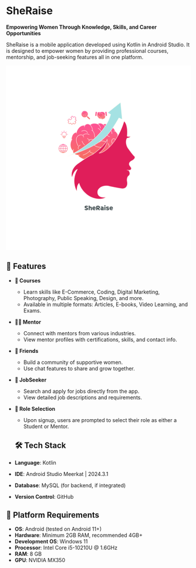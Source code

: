 # SheRaise 
**Empowering Women Through Knowledge, Skills, and Career Opportunities**

SheRaise is a mobile application developed using Kotlin in Android Studio. It is designed to empower women by providing professional courses, mentorship, and job-seeking features all in one platform.

![SheRaise Logo](app/src/main/res/drawable/logo.png)

## 🚀 Features

- **🧠 Courses**
  - Learn skills like E-Commerce, Coding, Digital Marketing, Photography, Public Speaking, Design, and more.
  - Available in multiple formats: Articles, E-books, Video Learning, and Exams.

- **👩‍🏫 Mentor**
  - Connect with mentors from various industries.
  - View mentor profiles with certifications, skills, and contact info.

- **💬 Friends**
  - Build a community of supportive women.
  - Use chat features to share and grow together.

- **📌 JobSeeker**
  - Search and apply for jobs directly from the app.
  - View detailed job descriptions and requirements.

- **👥 Role Selection**
  - Upon signup, users are prompted to select their role as either a Student or Mentor.
 
  ## 🛠️ Tech Stack

- **Language**: Kotlin
- **IDE**: Android Studio Meerkat | 2024.3.1
- **Database**: MySQL (for backend, if integrated)
- **Version Control**: GitHub

## 📱 Platform Requirements

- **OS**: Android (tested on Android 11+)
- **Hardware**: Minimum 2GB RAM, recommended 4GB+
- **Development OS**: Windows 11
- **Processor**: Intel Core i5-10210U @ 1.6GHz
- **RAM**: 8 GB
- **GPU**: NVIDIA MX350
